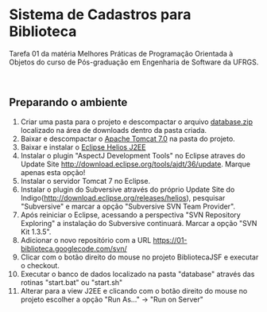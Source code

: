 # Sistema de Cadastros para Biblioteca #

Tarefa 01 da matéria Melhores Práticas de Programação Orientada à Objetos do curso de Pós-graduação em Engenharia de Software da UFRGS.

<br>

<h2>Preparando o ambiente</h2>

<ol><li>Criar uma pasta para o projeto e descompactar o arquivo <a href='http://01-biblioteca.googlecode.com/files/database.zip'>database.zip</a> localizado na área de downloads dentro da pasta criada.<br>
</li><li>Baixar e descompactar o <a href='http://tomcat.apache.org/'>Apache Tomcat 7.0</a> na pasta do projeto.<br>
</li><li>Baixar e instalar o <a href='http://www.eclipse.org/'>Eclipse Helios J2EE</a>
</li><li>Instalar o plugin "AspectJ Development Tools" no Eclipse atraves do Update Site <a href='http://download.eclipse.org/tools/ajdt/36/update'>http://download.eclipse.org/tools/ajdt/36/update</a>. Marque apenas esta opção!<br>
</li><li>Instalar o servidor Tomcat 7 no Eclipse.<br>
</li><li>Instalar o plugin do Subversive através do próprio Update Site do Indigo(<a href='http://download.eclipse.org/releases/helios'>http://download.eclipse.org/releases/helios</a>), pesquisar "Subversive" e marcar a opção "Subversive SVN Team Provider".<br>
</li><li>Após reiniciar o Eclipse, acessando a perspectiva "SVN Repository Exploring" a instalação do Subversive continuará. Marcar a opção "SVN Kit 1.3.5".<br>
</li><li>Adicionar o novo repositório com a URL <a href='https://01-biblioteca.googlecode.com/svn/'>https://01-biblioteca.googlecode.com/svn/</a>
</li><li>Clicar com o botão direito do mouse no projeto BibliotecaJSF e executar o checkout.<br>
</li><li>Executar o banco de dados localizado na pasta "database" através das rotinas "start.bat" ou "start.sh"<br>
</li><li>Alterar para a view J2EE e clicando com o botão direito do mouse no projeto escolher a opção "Run As..." -> "Run on Server"